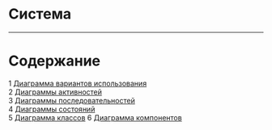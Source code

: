 # Система
---

# Содержание
1 [Диаграмма вариантов использования](UseCase/UseCaseDiagram.md)  
2 [Диаграммы активностей](Activity/ActivityDiagramsMenu.md)  
3 [Диаграммы последовательностей](Sequence/SequenceDiagramsMenu.md)  
4 [Диаграммы состояний](State/README.md)  
5 [Диаграмма классов](Class/ClassDiagram.md)
6 [Диаграмма компонентов](Component_and_deployment/ComponentsAndDeploymentDiagram.md)   
